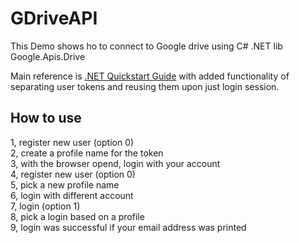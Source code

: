 # GDriveAPI
This Demo shows ho to connect to Google drive using C# .NET lib Google.Apis.Drive  

Main reference is [.NET Quickstart Guide](https://developers.google.com/drive/api/quickstart/dotnet) with added functionality of separating user tokens and reusing them upon just login session.

## How to use
1, register new user (option 0)  
2, create a profile name for the token  
3, with the browser opend, login with your account  
4, register new user (option 0)  
5, pick a new profile name  
6, login with different account  
7, login (option 1)  
8, pick a login based on a profile  
9, login was successful if your email address was printed


